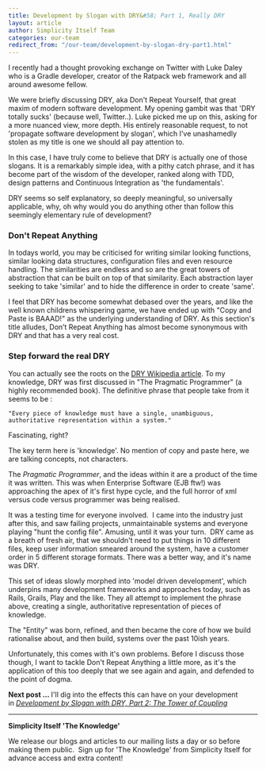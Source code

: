 ```yaml
---
title: Development by Slogan with DRY&#58; Part 1, Really DRY
layout: article
author: Simplicity Itself Team
categories: our-team
redirect_from: "/our-team/development-by-slogan-dry-part1.html"
---
```

I recently had a thought provoking exchange on Twitter with Luke Daley who is a Gradle developer, creator of the Ratpack web framework and all around awesome fellow.

We were briefly discussing DRY, aka Don't Repeat Yourself, that great maxim of modern software development. My opening gambit was that 'DRY totally sucks' (because well, Twitter..). Luke picked me up on this, asking for a more nuanced view, more depth. His entirely reasonable request, to not 'propagate software development by slogan', which I've unashamedly stolen as my title is one we should all pay attention to.

In this case, I have truly come to believe that DRY is actually one of those slogans. It is a remarkably simple idea, with a pithy catch phrase, and it has become part of the wisdom of the developer, ranked along with TDD, design patterns and Continuous Integration as 'the fundamentals'.

DRY seems so self explanatory, so deeply meaningful, so universally applicable, why, oh why would you do anything other than follow this seemingly elementary rule of development?
<h3>Don't Repeat Anything</h3>
In todays world, you may be criticised for writing similar looking functions, similar looking data structures, configuration files and even resource handling. The similarities are endless and so are the great towers of abstraction that can be built on top of that similarity. Each abstraction layer seeking to take 'similar' and to hide the difference in order to create 'same'.

I feel that DRY has become somewhat debased over the years, and like the well known childrens whispering game, we have ended up with "Copy and Paste is BAAAD!" as the underlying understanding of DRY. As this section's title alludes, Don’t Repeat Anything has almost become synonymous with DRY and that has a very real cost.
<h3>Step forward the real DRY</h3>
You can actually see the roots on the <a href="http://en.wikipedia.org/wiki/Don't_repeat_yourself">DRY Wikipedia article</a>. To my knowledge, DRY was first discussed in "The Pragmatic Programmer" (a highly recommended book). The definitive phrase that people take from it seems to be :

<code>"Every piece of knowledge must have a single, unambiguous, authoritative representation within a system."</code>

Fascinating, right?

The key term here is 'knowledge'. No mention of copy and paste here, we are talking concepts, not characters.

The <em>Pragmatic Programmer</em>, and the ideas within it are a product of the time it was written. This was when Enterprise Software (EJB ftw!) was approaching the apex of it's first hype cycle, and the full horror of xml versus code versus programmer was being realised.

It was a testing time for everyone involved.  I came into the industry just after this, and saw failing projects, unmaintainable systems and everyone playing "hunt the config file". Amusing, until it was your turn.  DRY came as a breath of fresh air, that we shouldn't need to put things in 10 different files, keep user information smeared around the system, have a customer order in 5 different storage formats. There was a better way, and it's name was DRY.

This set of ideas slowly morphed into 'model driven development', which underpins many development frameworks and approaches today, such as Rails, Grails, Play and the like. They all attempt to implement the phrase above, creating a single, authoritative representation of pieces of knowledge.

The "Entity" was born, refined, and then became the core of how we build rationalise about, and then build, systems over the past 10ish years.

Unfortunately, this comes with it's own problems. Before I discuss those though, I want to tackle Don't Repeat Anything a little more, as it's the application of this too deeply that we see again and again, and defended to the point of dogma.

<strong>Next post ... </strong>I'll dig into the effects this can have on your development in <a title="Development by Slogan with DRY: Part 2, The Tower of Coupling" href="/our-team/development-by-slogan-dry-part2/"><em>Development by Slogan with DRY, Part 2: The Tower of Coupling</em></a>

<hr />

<strong>Simplicity Itself 'The Knowledge'</strong>

We release our blogs and articles to our mailing lists a day or so before making them public.  Sign up for 'The Knowledge' from Simplicity Itself for advance access and extra content!